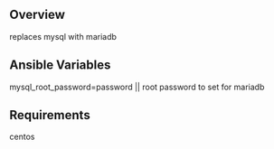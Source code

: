 Overview
----------------------
replaces mysql with mariadb

Ansible Variables
-----------------------
mysql_root_password=password || root password to set for mariadb

Requirements
-----------------------
centos

